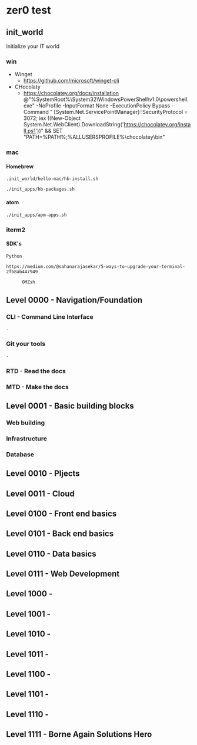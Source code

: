 # zer0 test

## init_world
  Initialize your IT world

### win
  - Winget
    - https://github.com/microsoft/winget-cli
  - CHocolaty
    - https://chocolatey.org/docs/installation
    @"%SystemRoot%\System32\WindowsPowerShell\v1.0\powershell.exe" -NoProfile -InputFormat None -ExecutionPolicy Bypass -Command " [System.Net.ServicePointManager]::SecurityProtocol = 3072; iex ((New-Object System.Net.WebClient).DownloadString('https://chocolatey.org/install.ps1'))" && SET "PATH=%PATH%;%ALLUSERSPROFILE%\chocolatey\bin"

### mac
  #### Homebrew
  `.init_world/hello-mac/hb-install.sh`

  `./init_apps/hb-packages.sh`

  #### atom
  ` ./init_apps/apm-apps.sh `

  ### iterm2


  #### SDK's
    Python

    https://medium.com/@sahanarajasekar/5-ways-to-upgrade-your-terminal-2fb8ab447949

          OMZsh

## Level 0000 - Navigation/Foundation
  ### CLI - Command Line Interface
    -
  ### Git your tools
    -
  ### RTD - Read the docs

  ### MTD - Make the docs

## Level 0001 - Basic building blocks
  ### Web building
  ### Infrastructure
  ### Database

## Level 0010 - PIjects

## Level 0011 - Cloud

## Level 0100 - Front end basics

## Level 0101 - Back end basics

## Level 0110 - Data basics

## Level 0111 - Web Development

## Level 1000 -

## Level 1001 -

## Level 1010 -

## Level 1011 -

## Level 1100 -

## Level 1101 -

## Level 1110 -

## Level 1111 - Borne Again Solutions Hero
